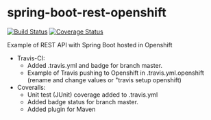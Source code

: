 # spring-boot-rest-openshift

[![Build Status](https://travis-ci.org/jdamor/spring-boot-rest-openshift.svg?branch=master)](https://travis-ci.org/jdamor/spring-boot-rest-openshift)
[![Coverage Status](https://coveralls.io/repos/github/jdamor/spring-boot-rest-openshift/badge.svg?branch=master)](https://coveralls.io/github/jdamor/spring-boot-rest-openshift?branch=master)

Example of REST API with Spring Boot hosted in Openshift

* Travis-CI:
  - Added .travis.yml and badge for branch master.
  - Example of Travis pushing to Openshift in .travis.yml.openshift (rename and change values or "travis setup openshift)
* Coveralls:
  - Unit test (JUnit) coverage added to .travis.yml
  - Added badge status for branch master.
  - Added plugin for Maven
